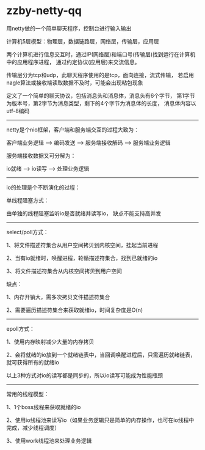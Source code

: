 # zzby-netty-qq
用netty做的一个简单聊天程序，控制台进行输入输出

计算机5层模型：物理层，数据链路层，网络层，传输层，应用层

两个计算机进行信息交互时，通过IP(网络层)和端口号(传输层)找到运行在计算机中的应用程序进程，
通过约定协议(应用层)来交流信息。

传输层分为tcp和udp，此聊天程序使用的是tcp，面向连接，流式传输，
若启用nagle算法或接收端读取数据不及时，可能会出现粘包现象

定义了一个简单的聊天协议，包括消息头和消息体，消息头有6个字节，
第1字节为版本号，第2字节为消息类型，剩下的4个字节为消息体的长度，
消息体内容以utf-8编码

------------------------------------------------------------------------------------------------------------

netty是个nio框架，客户端和服务端交互的过程大致为：

客户端业务逻辑 -->  编码发送  -->  服务端接收解码  -->  服务端业务逻辑


服务端接收数据又可分解为：

io就绪  -->   io读写   -->   处理业务逻辑

-------------------------------------------------------------------------------------------------------------

io的处理是个不断演化的过程：

单线程阻塞方式：

由单独的线程阻塞监听io是否就绪并读写io，
缺点不能支持高并发

----------------------------------------------------

select/poll方式：

1、将文件描述符集合从用户空间拷贝到内核空间，挂起当前进程

2、当有io就绪时，唤醒进程，轮循描述符集合，找到已就绪的io

3、将文件描述符集合从内核空间拷贝到用户空间

缺点：

1、内存开销大，需多次拷贝文件描述符集合

2、需要遍历描述符集合来获取就绪io，时间复杂度是O(n)

----------------------------------------------------

epoll方式：

1、使用内存映射减少大量的内存拷贝

2、会将就绪的io放到一个就绪链表中，当回调唤醒进程后，只需遍历就绪链表，就可获得所有的就绪io

以上3种方式对io的读写都是同步的，所以io读写可能成为性能瓶颈

-------------------------------------------------------------------------------------------------------------

常用的线程模型：

1、1个boss线程来获取就绪的io

2、使用io线程池来读写io（如果业务逻辑只是简单的内存操作，也可在io线程中完成，减少线程调度）

3、使用work线程池来处理业务逻辑
